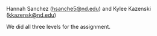 Hannah Sanchez (hsanche5@nd.edu) and Kylee Kazenski (kkazensk@nd.edu)

We did all three levels for the assignment.

